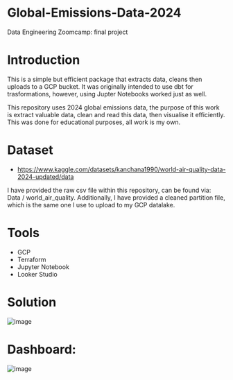 # Global-Emissions-Data-2024

Data Engineering Zoomcamp: final project

# Introduction

This is a simple but efficient package that extracts data, cleans then uploads to a GCP bucket. It was originally intended to use dbt for trasformations, however, using Jupter Notebooks worked just as well. 

This repository uses 2024 global emissions data, the purpose of this work is extract valuable data, clean and read this data, then visualise it efficiently. This was done for educational purposes, all work is my own.

# Dataset
- https://www.kaggle.com/datasets/kanchana1990/world-air-quality-data-2024-updated/data
  
I have provided the raw csv file within this repository, can be found via: Data / world_air_quality. Additionally, I have provided a cleaned partition file, which is the same one I use to upload to my GCP datalake. 


# Tools
- GCP
- Terraform
- Jupyter Notebook
- Looker Studio


# Solution

![image](https://github.com/MaundoJako/Global-Emissions-Data-2024/assets/91381193/c06a1afa-84bd-49c4-bcd6-d59d80a66a6f)


# Dashboard:

![image](https://github.com/MaundoJako/Global-Emissions-Data-2024/assets/91381193/57803d5f-5265-4822-9858-40f7986e1ed6)

